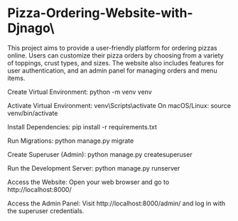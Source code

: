 # Pizza-Ordering-Website-with-Djnago\
This project aims to provide a user-friendly platform for ordering pizzas online. Users can customize their pizza orders by choosing from a variety of toppings, crust types, and sizes. The website also includes features for user authentication,  and an admin panel for managing orders and menu items.

Create Virtual Environment:
python -m venv venv

Activate Virtual Environment:
venv\Scripts\activate
On macOS/Linux:
source venv/bin/activate

Install Dependencies:
pip install -r requirements.txt

Run Migrations:
python manage.py migrate

Create Superuser (Admin):
python manage.py createsuperuser

Run the Development Server:
python manage.py runserver

Access the Website:
Open your web browser and go to http://localhost:8000/

Access the Admin Panel:
Visit http://localhost:8000/admin/ and log in with the superuser credentials.
